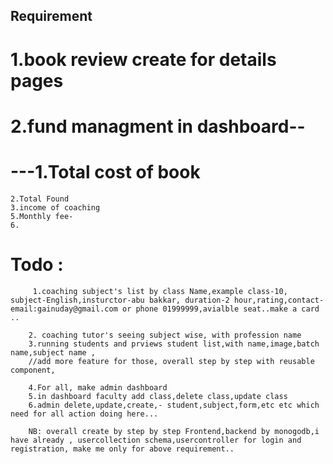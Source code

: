 ## Requirement

# 1.book review create for details pages

# 2.fund managment in dashboard--

# ---1.Total cost of book

    2.Total Found
    3.income of coaching
    5.Monthly fee-
    6.

# Todo :

         1.coaching subject's list by class Name,example class-10, subject-English,insturctor-abu bakkar, duration-2 hour,rating,contact-email:gainuday@gmail.com or phone 01999999,avialble seat..make a card ..

        2. coaching tutor's seeing subject wise, with profession name
        3.running students and prviews student list,with name,image,batch name,subject name ,
        //add more feature for those, overall step by step with reusable component,

        4.For all, make admin dashboard
        5.in dashboard faculty add class,delete class,update class
        6.admin delete,update,create,- student,subject,form,etc etc which need for all action doing here...

        NB: overall create by step by step Frontend,backend by monogodb,i have already , usercollection schema,usercontroller for login and registration, make me only for above requirement..
